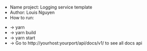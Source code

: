 - Name project: Logging service template
- Author: Louis Nguyen
- How to run:
+ -> yarn
+ -> yarn build
+ -> yarn start
+ -> Go to http://yourhost:yourport/api/docs/v1/ to see all docs api
